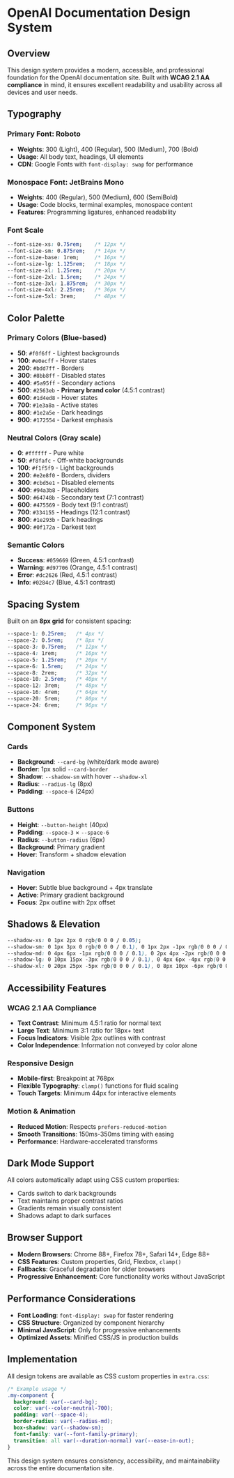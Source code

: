 # OpenAI Documentation Design System

## Overview

This design system provides a modern, accessible, and professional foundation for the OpenAI documentation site. Built with **WCAG 2.1 AA compliance** in mind, it ensures excellent readability and usability across all devices and user needs.

## Typography

### Primary Font: Roboto
- **Weights**: 300 (Light), 400 (Regular), 500 (Medium), 700 (Bold)
- **Usage**: All body text, headings, UI elements
- **CDN**: Google Fonts with `font-display: swap` for performance

### Monospace Font: JetBrains Mono
- **Weights**: 400 (Regular), 500 (Medium), 600 (SemiBold)  
- **Usage**: Code blocks, terminal examples, monospace content
- **Features**: Programming ligatures, enhanced readability

### Font Scale
```css
--font-size-xs: 0.75rem;    /* 12px */
--font-size-sm: 0.875rem;   /* 14px */
--font-size-base: 1rem;     /* 16px */
--font-size-lg: 1.125rem;   /* 18px */
--font-size-xl: 1.25rem;    /* 20px */
--font-size-2xl: 1.5rem;    /* 24px */
--font-size-3xl: 1.875rem;  /* 30px */
--font-size-4xl: 2.25rem;   /* 36px */
--font-size-5xl: 3rem;      /* 48px */
```

## Color Palette

### Primary Colors (Blue-based)
- **50**: `#f0f6ff` - Lightest backgrounds
- **100**: `#e0ecff` - Hover states  
- **200**: `#bdd7ff` - Borders
- **300**: `#8bb8ff` - Disabled states
- **400**: `#5a95ff` - Secondary actions
- **500**: `#2563eb` - **Primary brand color** (4.5:1 contrast)
- **600**: `#1d4ed8` - Hover states
- **700**: `#1e3a8a` - Active states
- **800**: `#1e2a5e` - Dark headings
- **900**: `#172554` - Darkest emphasis

### Neutral Colors (Gray scale)
- **0**: `#ffffff` - Pure white
- **50**: `#f8fafc` - Off-white backgrounds
- **100**: `#f1f5f9` - Light backgrounds
- **200**: `#e2e8f0` - Borders, dividers
- **300**: `#cbd5e1` - Disabled elements
- **400**: `#94a3b8` - Placeholders
- **500**: `#64748b` - Secondary text (7:1 contrast)
- **600**: `#475569` - Body text (9:1 contrast)
- **700**: `#334155` - Headings (12:1 contrast)
- **800**: `#1e293b` - Dark headings
- **900**: `#0f172a` - Darkest text

### Semantic Colors
- **Success**: `#059669` (Green, 4.5:1 contrast)
- **Warning**: `#d97706` (Orange, 4.5:1 contrast)  
- **Error**: `#dc2626` (Red, 4.5:1 contrast)
- **Info**: `#0284c7` (Blue, 4.5:1 contrast)

## Spacing System

Built on an **8px grid** for consistent spacing:

```css
--space-1: 0.25rem;   /* 4px */
--space-2: 0.5rem;    /* 8px */
--space-3: 0.75rem;   /* 12px */
--space-4: 1rem;      /* 16px */
--space-5: 1.25rem;   /* 20px */
--space-6: 1.5rem;    /* 24px */
--space-8: 2rem;      /* 32px */
--space-10: 2.5rem;   /* 40px */
--space-12: 3rem;     /* 48px */
--space-16: 4rem;     /* 64px */
--space-20: 5rem;     /* 80px */
--space-24: 6rem;     /* 96px */
```

## Component System

### Cards
- **Background**: `--card-bg` (white/dark mode aware)
- **Border**: 1px solid `--card-border`
- **Shadow**: `--shadow-sm` with hover `--shadow-xl`
- **Radius**: `--radius-lg` (8px)
- **Padding**: `--space-6` (24px)

### Buttons
- **Height**: `--button-height` (40px)
- **Padding**: `--space-3` × `--space-6`
- **Radius**: `--button-radius` (6px)
- **Background**: Primary gradient
- **Hover**: Transform + shadow elevation

### Navigation
- **Hover**: Subtle blue background + 4px translate
- **Active**: Primary gradient background
- **Focus**: 2px outline with 2px offset

## Shadows & Elevation

```css
--shadow-xs: 0 1px 2px 0 rgb(0 0 0 / 0.05);
--shadow-sm: 0 1px 3px 0 rgb(0 0 0 / 0.1), 0 1px 2px -1px rgb(0 0 0 / 0.1);
--shadow-md: 0 4px 6px -1px rgb(0 0 0 / 0.1), 0 2px 4px -2px rgb(0 0 0 / 0.1);
--shadow-lg: 0 10px 15px -3px rgb(0 0 0 / 0.1), 0 4px 6px -4px rgb(0 0 0 / 0.1);
--shadow-xl: 0 20px 25px -5px rgb(0 0 0 / 0.1), 0 8px 10px -6px rgb(0 0 0 / 0.1);
```

## Accessibility Features

### WCAG 2.1 AA Compliance
- **Text Contrast**: Minimum 4.5:1 ratio for normal text
- **Large Text**: Minimum 3:1 ratio for 18px+ text
- **Focus Indicators**: Visible 2px outlines with contrast
- **Color Independence**: Information not conveyed by color alone

### Responsive Design
- **Mobile-first**: Breakpoint at 768px
- **Flexible Typography**: `clamp()` functions for fluid scaling
- **Touch Targets**: Minimum 44px for interactive elements

### Motion & Animation
- **Reduced Motion**: Respects `prefers-reduced-motion`
- **Smooth Transitions**: 150ms-350ms timing with easing
- **Performance**: Hardware-accelerated transforms

## Dark Mode Support

All colors automatically adapt using CSS custom properties:
- Cards switch to dark backgrounds
- Text maintains proper contrast ratios  
- Gradients remain visually consistent
- Shadows adapt to dark surfaces

## Browser Support

- **Modern Browsers**: Chrome 88+, Firefox 78+, Safari 14+, Edge 88+
- **CSS Features**: Custom properties, Grid, Flexbox, `clamp()`
- **Fallbacks**: Graceful degradation for older browsers
- **Progressive Enhancement**: Core functionality works without JavaScript

## Performance Considerations

- **Font Loading**: `font-display: swap` for faster rendering
- **CSS Structure**: Organized by component hierarchy
- **Minimal JavaScript**: Only for progressive enhancements
- **Optimized Assets**: Minified CSS/JS in production builds

## Implementation

All design tokens are available as CSS custom properties in `extra.css`:

```css
/* Example usage */
.my-component {
  background: var(--card-bg);
  color: var(--color-neutral-700);
  padding: var(--space-4);
  border-radius: var(--radius-md);
  box-shadow: var(--shadow-sm);
  font-family: var(--font-family-primary);
  transition: all var(--duration-normal) var(--ease-in-out);
}
```

This design system ensures consistency, accessibility, and maintainability across the entire documentation site.
